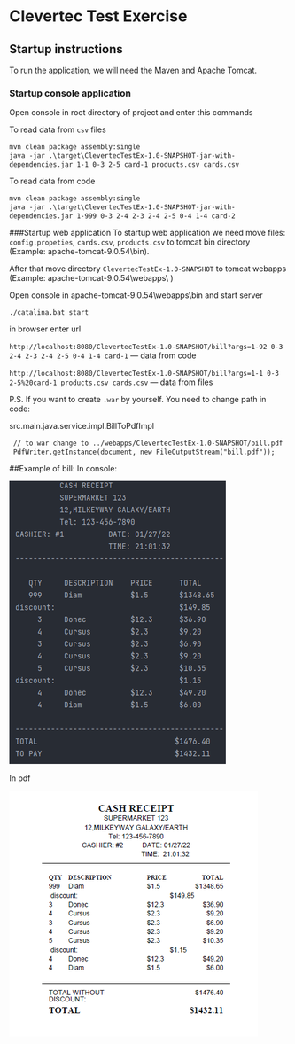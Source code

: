 # Clevertec Test Exercise 

## Startup instructions

To run the application, we will need the Maven and Apache Tomcat.

### Startup console application

Open console in root directory of project and enter this commands

To read data from `csv` files
```
mvn clean package assembly:single
java -jar .\target\ClevertecTestEx-1.0-SNAPSHOT-jar-with-dependencies.jar 1-1 0-3 2-5 card-1 products.csv cards.csv
```

To read data from code
```
mvn clean package assembly:single
java -jar .\target\ClevertecTestEx-1.0-SNAPSHOT-jar-with-dependencies.jar 1-999 0-3 2-4 2-3 2-4 2-5 0-4 1-4 card-2
```

###Startup web application 
To startup web application we need move files: `config.propeties`, `cards.csv`, `products.csv`
to tomcat bin directory (Example: apache-tomcat-9.0.54\bin\).

After that move directory `ClevertecTestEx-1.0-SNAPSHOT` to tomcat webapps
(Example: apache-tomcat-9.0.54\webapps\ )

Open console in apache-tomcat-9.0.54\webapps\bin and start server

```
./catalina.bat start
```

in browser enter url 

`http://localhost:8080/ClevertecTestEx-1.0-SNAPSHOT/bill?args=1-92 0-3 2-4 2-3 2-4 2-5 0-4 1-4 card-1`
— data from code

`http://localhost:8080/ClevertecTestEx-1.0-SNAPSHOT/bill?args=1-1 0-3 2-5%20card-1 products.csv cards.csv`
— data from files


P.S. If you want to create `.war` by yourself.
You need to change path in code:

src.main.java.service.impl.BillToPdfImpl 
```
 // to war change to ../webapps/ClevertecTestEx-1.0-SNAPSHOT/bill.pdf
 PdfWriter.getInstance(document, new FileOutputStream("bill.pdf"));
```

##Example of bill:
In console:

![img.png](img.png) 

In pdf

![img_1.png](img_1.png)
